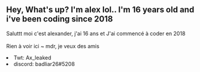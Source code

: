 Hey, What's up? I'm alex lol.. I'm 16 years old and i've been coding since 2018
-----
Saluttt moi c'est alexander, j'ai 16 ans et J'ai commencé à coder en 2018
<br>
<br> Rien à voir ici ~ mdr, je veux des amis 
<li> Twt: Ax_leaked
<li> discord: badliar26#5208
